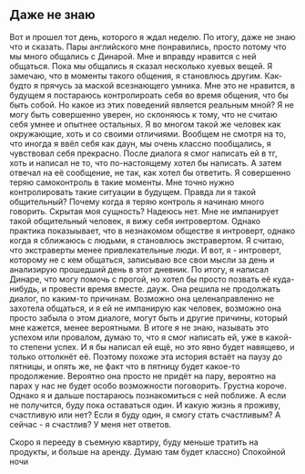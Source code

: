 ## Даже не знаю

Вот и прошел тот день, которого я ждал неделю. По итогу, даже не знаю что и сказать. Пары английского мне понравились, просто потому что мы много общались с Динарой. Мне и вправду нравится с ней общаться. Пока мы общались я сказал несколько хуевых вещей. Я замечаю, что в моменты такого общения, я становлюсь другим. Как-будто я прячусь за маской всезнающего умника. Мне это не нравится, в будущем я постараюсь контролироать себя во время общения, что бы быть собой. Но какое из этих поведений является реальным мной? Я не могу быть совершенно уверен, но склоняюсь к тому, что не считаю себя умнее и опытнее остальных. Я во многом такой же человек как окружающие, хоть и со своими отличиями. Вообщем не смотря на то, что иногда я ввёл себя как даун, мы очень классно пообщались, я чувствовал себя прекрасно. После диалога я смог написать ей в тг, хоть и написал не то, что по-настоящему хотел бы написать. А затем отвечал на её сообщение, не так, как хотел бы ответить. Я совершенно теряю самоконтроль в такие моменты. Мне точно нужно контролировать такие ситуации в будущем. Правда ли я такой общительный? Почему когда я теряю контроль я начинаю много говорить. Скрытая моя сущность? Надеюсь нет. Мне не импанирует такой общительный человек, я вижу себя интровертом. Однако практика показыывает, что в незнакомом обществе я интроверт, однако когда я сближаюсь с людьми, я становлюсь экстравертом. Я считаю, что экстраверты менее привлекательные люди. И вот, я - интроверт, которому не с кем общаться, записываю все свои мысли за день и анализирую прошедший день в этот дневник. По итогу, я написал Динаре, что могу помочь с прогой, но хотел бы просто позвать её куда-нибудь, и провести время вместе. дауж. Она решила не продолжать диалог, по каким-то причинам. Возможно она целенаправленно не захотела общаться, и я ей не импанирую как человек, возможно она просто забыла о этом диалоге, могут быть и другие причины, который мне кажется, менее вероятными. В итоге я не знаю, называть это успехом или провалом, думаю то, что я смог написать ей, уже в какой-то степени успех. И я бы написал ей ещё, но это явно будет навящево, и только оттолкнёт её. Поэтому похоже эта история встаёт на паузу до пятницы, и опять же, не факт что в пятницу будет какое-то продолжение. Вероятно она просто не придёт на пару, вероятно на парах у нас не будет особо возможности поговорить. Грустна короче. Однако я и дальше постараюсь познакомиться с ней поближе.  А если не получится, буду пока оставаться один. И какую жизнь я проживу, счастливую или нет? Если я буду один, я смогу стать счастливым? А сейчас - я счастлив? У меня нет ответов.

Скоро я перееду в съемную квартиру, буду меньше тратить на продукты, и больше на аренду. Думаю там будет классно) Спокойной ночи
